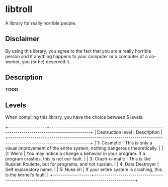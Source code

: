 # libtroll
A library for really horrible people.

## Disclaimer

By using this library, you agree to the fact that you are a really horrible
person and if anything happens to your computer or a computer of a co-worker,
you (or he) deserved it.

## Description

**TODO**

## Levels

When compiling this library, you have the choice between 5 levels:

+-------------------+--------------------------------------------------------------------------------------------------+
| Destruction level | Description                                                                                      |
+-------------------+--------------------------------------------------------------------------------------------------+
| 1: Cosmetic       | This is only a visual improvement of the entire system, nothing dangerous theoretically.         |
| 2: Weird          | You may notice a change a behavior in your program. If a program crashes, this is not our fault. |
| 3: Crash-o-matic  | This is like Russian Roulette, but for programs, and not russian.                                |
| 4: Data Destroyer | Self explanatory name.                                                                           |
| 5: Nuke.sh        | If your entire system is crashing, this is the kernel's fault.                                   |
+-------------------+--------------------------------------------------------------------------------------------------+
